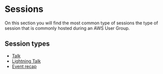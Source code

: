 # Sessions
On this section you will find the most common type of sessions the type of session that is commonly hosted during an AWS User Group.

## Session types
- [Talk](/sessions/talk.md)
- [Lightning Talk](/sessions/lightning-talk.md)
- [Event recap](/sessions/event-recap.md)